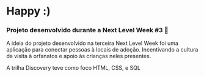 # Happy :)
### Projeto desenvolvido durante a Next Level Week #3 🚀
A ideia do projeto desenvolvido na terceira Next Level Week foi uma aplicação para conectar pessoas à locais de adoção. Incentivando a cultura da visita à orfanatos e apoio às crianças neles presentes.

A trilha Discovery teve como foco HTML, CSS, e SQL
